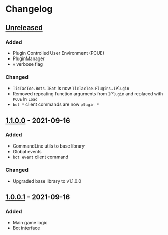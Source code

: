 # Changelog

## [Unreleased]

### Added
 - Plugin Controlled User Environment (PCUE)
 - PluginManager
 - `v` verbose flag
 
### Changed

- `TicTacToe.Bots.IBot` is now `TicTacToe.Plugins.IPlugin`
- Removed repeating function arguments from `IPlugin` and replaced with `PCUE` in `Load`
- `bot *` client commands are now `plugin *`

## [1.1.0.0] - 2021-09-16

### Added

- CommandLine utils to base library
- Global events
- `bot event` client command

### Changed

- Upgraded base library to v1.1.0.0

## [1.0.0.1] - 2021-09-16

### Added

- Main game logic
- Bot interface

[unreleased]: https://github.com/Compdog-inc/tic-tac-toe/compare/v1.1.0.0...main
[1.1.0.0]: https://github.com/Compdog-inc/tic-tac-toe/releases/tag/v1.1.0.0
[1.0.0.1]: https://github.com/Compdog-inc/tic-tac-toe/releases/tag/v1.0.0.1
